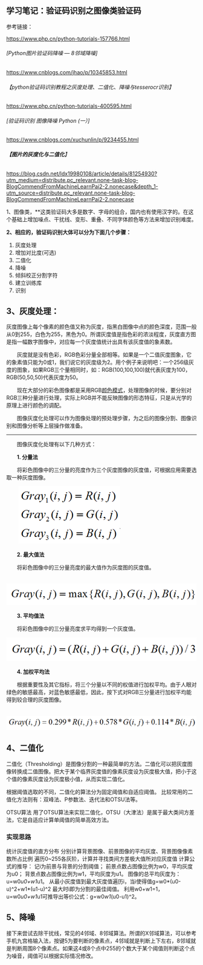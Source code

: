## 学习笔记：验证码识别之图像类验证码

参考链接：

 https://www.php.cn/python-tutorials-157766.html 

###### [Python图片验证码降噪 — 8邻域降噪]

 https://www.cnblogs.com/jhao/p/10345853.html 

###### 【python验证码识别教程之灰度处理、二值化、降噪与tesserocr识别】

  https://www.php.cn/python-tutorials-400595.html 

###### [验证码识别 图像降噪 Python (一）]

  https://www.cnblogs.com/xuchunlin/p/9234455.html 

###### **【图片的灰度化与二值化**】

 https://blog.csdn.net/ldx19980108/article/details/81254930?utm_medium=distribute.pc_relevant.none-task-blog-BlogCommendFromMachineLearnPai2-2.nonecase&depth_1-utm_source=distribute.pc_relevant.none-task-blog-BlogCommendFromMachineLearnPai2-2.nonecase 

1、图像类，**这类验证码大多是数字、字母的组合，国内也有使用汉字的。在这个基础上增加噪点、干扰线、变形、重叠、不同字体颜色等方法来增加识别难度。

**2、相应的，验证码识别大体可以分为下面几个步骤：**

1. 灰度处理
2. 增加对比度(可选)
3. 二值化
4. 降噪
5. 倾斜校正分割字符
6. 建立训练库
7. 识别





## **3、灰度处理：**

 灰度图像上每个像素的颜色值又称为灰度，指黑白图像中点的颜色深度，范围一般从0到255，白色为255，黑色为0。所谓灰度值是指色彩的浓淡程度，灰度直方图是指一幅数字图像中，对应每一个灰度值统计出具有该灰度值的象素数。

　　灰度就是没有色彩，RGB色彩分量全部相等。如果是一个二值灰度图象，它的象素值只能为0或1，我们说它的灰度级为2。用个例子来说明吧：一个256级灰度的图象，如果RGB三个量相同时，如：RGB(100,100,100)就代表灰度为100，RGB(50,50,50)代表灰度为50。

　　现在大部分的彩色图像都是采用RGB[颜色模式](http://zhidao.baidu.com/search?word=颜色模式&fr=qb_search_exp&ie=utf8)，处理图像的时候，要分别对RGB三种分量进行处理，实际上RGB并不能反映图像的形态特征，只是从光学的原理上进行颜色的调配。

　　图像灰度化处理可以作为图像处理的预处理步骤，为之后的图像分割、图像识别和图像分析等上层操作做准备。

------

　　图像灰度化处理有以下几种方式：

　　**1. 分量法**

　　将彩色图像中的三分量的亮度作为三个灰度图像的灰度值，可根据应用需要选取一种灰度图像。

　　 ![](.\readImgs\150036539477467.jpg)

　　**2. 最大值法**

　　将彩色图像中的三分量亮度的最大值作为灰度图的灰度值。

　![](.\readImgs\150037519325954.jpg)

　　**3. 平均值法**

　　将彩色图像中的三分量亮度求平均得到一个灰度值。

![](.\readImgs\150038506192124.jpg)

　　**4. 加权平均法**

　　根据重要性及其它指标，将三个分量以不同的权值进行加权平均。由于人眼对绿色的敏感最高，对蓝色敏感最低，因此，按下式对RGB三分量进行加权平均能得到较合理的灰度图像。

　![](./readImgs/150039337284220.jpg)



## 4、二值化

二值化（Thresholding）是图像分割的一种最简单的方法。二值化可以把灰度图像转换成二值图像。把大于某个临界灰度值的像素灰度设为灰度极大值，把小于这个值的像素灰度设为灰度极小值，从而实现二值化。

根据阈值选取的不同，二值化的算法分为固定阈值和自适应阈值。 比较常用的二值化方法则有：双峰法、P参数法、迭代法和OTSU法等。

OTSU算法
用了OTSU算法来实现二值化，OTSU（大津法）是属于最大类间方差法，它是自适应计算单阈值的简单高效方法。

### **实现思路**

统计灰度值的直方分布
分别计算背景图像、前景图像的平均灰度、背景图像像素数所占比例
遍历0~255各灰阶，计算并寻找类间方差极大值所对应灰度值
计算公式的推导：
记i为前景与背景的分割阈值；
前景点数占图像比例为w0，平均灰度为u0；
背景点数占图像比例为w1，平均灰度为u1。
图像的总平均灰度为：u=w0*u0+w1*u1。
从最小灰度值到最大灰度值遍历i，当i使得值g=w0*(u0-u)^2+w1*(u1-u)^2 最大时i即为分割的最佳阈值。
利用w0+w1=1，u=w0*u0+w1*u1可推导出等价公式：g=w0*w1*(u0-u1)^2。



## 5、降噪

 接下来尝试去除干扰线，常见的4邻域、8邻域算法。所谓的X邻域算法，可以参考手机九宫格输入法，按键5为要判断的像素点，4邻域就是判断上下左右，8邻域就是判断周围8个像素点。如果这4或8个点中255的个数大于某个阈值则判断这个点为噪音，阈值可以根据实际情况修改。

 